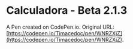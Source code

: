 # Calculadora - Beta 2.1.3

A Pen created on CodePen.io. Original URL: [https://codepen.io/Timacedoc/pen/WNRZXjZ](https://codepen.io/Timacedoc/pen/WNRZXjZ).



